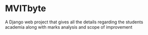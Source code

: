 # MVITbyte
A Django web project that gives all the details regarding the students academia along with marks analysis and scope of improvement
